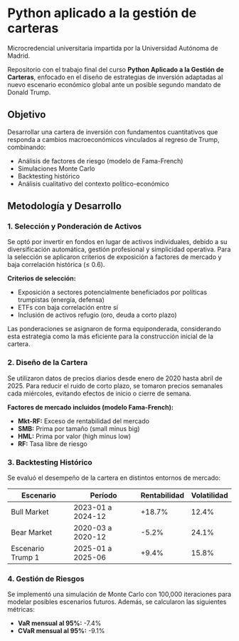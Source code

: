 # Python aplicado a la gestión de carteras
Microcredencial universitaria impartida por la Universidad Autónoma de Madrid.

Repositorio con el trabajo final del curso **Python Aplicado a la Gestión de Carteras**, enfocado en el diseño de estrategias de inversión adaptadas al nuevo escenario económico global ante un posible segundo mandato de Donald Trump.

## Objetivo

Desarrollar una cartera de inversión con fundamentos cuantitativos que responda a cambios macroeconómicos vinculados al regreso de Trump, combinando:

- Análisis de factores de riesgo (modelo de Fama-French)
- Simulaciones Monte Carlo
- Backtesting histórico
- Análisis cualitativo del contexto político-económico

## Metodología y Desarrollo

### 1. Selección y Ponderación de Activos

Se optó por invertir en fondos en lugar de activos individuales, debido a su diversificación automática, gestión profesional y simplicidad operativa. Para la selección se aplicaron criterios de exposición a factores de mercado y baja correlación histórica (≤ 0.6).

**Criterios de selección:**
- Exposición a sectores potencialmente beneficiados por políticas trumpistas (energía, defensa)
- ETFs con baja correlación entre sí
- Inclusión de activos refugio (oro, deuda a corto plazo)

Las ponderaciones se asignaron de forma equiponderada, considerando esta estrategia como la más eficiente para la construcción inicial de la cartera.

### 2. Diseño de la Cartera

Se utilizaron datos de precios diarios desde enero de 2020 hasta abril de 2025. Para reducir el ruido de corto plazo, se tomaron precios semanales cada miércoles, evitando efectos de inicio o cierre de semana.

**Factores de mercado incluidos (modelo Fama-French):**
- **Mkt-RF:** Exceso de rentabilidad del mercado
- **SMB:** Prima por tamaño (small minus big)
- **HML:** Prima por valor (high minus low)
- **RF:** Tasa libre de riesgo

### 3. Backtesting Histórico

Se evaluó el desempeño de la cartera en distintos entornos de mercado:

| Escenario        | Período           | Rentabilidad | Volatilidad |
|------------------|-------------------|--------------|-------------|
| Bull Market      | 2023-01 a 2024-12 | +18.7%       | 12.4%       |
| Bear Market      | 2020-03 a 2020-12 | -5.2%        | 24.1%       |
| Escenario Trump 1| 2025-01 a 2025-06 | +9.4%        | 15.8%       |

### 4. Gestión de Riesgos

Se implementó una simulación de Monte Carlo con 100,000 iteraciones para modelar posibles escenarios futuros. Además, se calcularon las siguientes métricas:

- **VaR mensual al 95%:** -7.4%
- **CVaR mensual al 95%:** -9.1%
